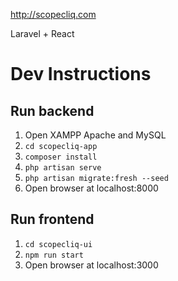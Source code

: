 http://scopecliq.com

Laravel + React

# Dev Instructions
## Run backend

1. Open XAMPP Apache and MySQL
2. `cd scopecliq-app`
3. `composer install`
4. `php artisan serve`
5. `php artisan migrate:fresh --seed`
6. Open browser at localhost:8000

## Run frontend
1. `cd scopecliq-ui`
2. `npm run start`
6. Open browser at localhost:3000